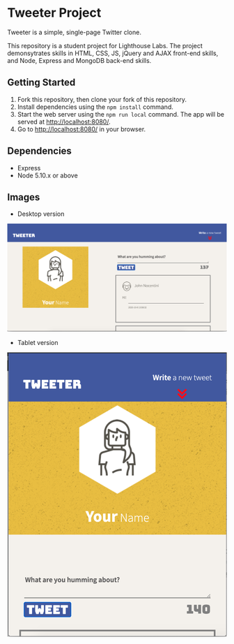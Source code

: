 # Tweeter Project

Tweeter is a simple, single-page Twitter clone.

This repository is a student project for Lighthouse Labs. 
The project demonsytrates skills in HTML, CSS, JS, jQuery and AJAX front-end skills, and Node, Express and MongoDB back-end skills.

## Getting Started

1. Fork this repository, then clone your fork of this repository.
2. Install dependencies using the `npm install` command.
3. Start the web server using the `npm run local` command. The app will be served at <http://localhost:8080/>.
4. Go to <http://localhost:8080/> in your browser.

## Dependencies

- Express
- Node 5.10.x or above

## Images

- Desktop version

![Desktop version](https://github.com/Vera-Galenko/tweeter/blob/master/docs/Desktop_tweeter.png)

- Tablet version

![Tablet version](https://github.com/Vera-Galenko/tweeter/blob/master/docs/Tablet_tweeter.png)